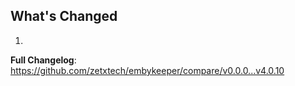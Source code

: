 ## What's Changed

1.

**Full Changelog**: https://github.com/zetxtech/embykeeper/compare/v0.0.0...v4.0.10

